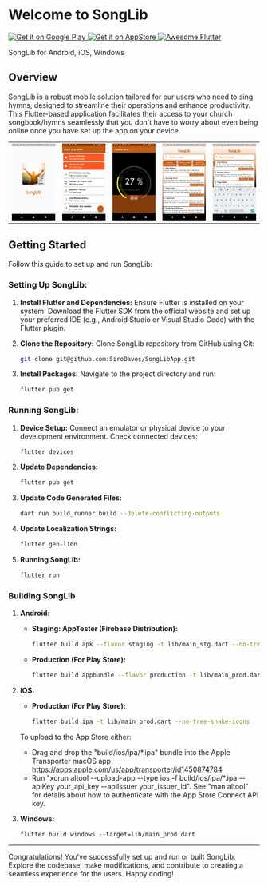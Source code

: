 # Welcome to SongLib

<a href='https://play.google.com/store/apps/details?id=com.songlib'>
  <img alt='Get it on Google Play' src='https://play.google.com/intl/en_us/badges/images/generic/en_badge_web_generic.png' width='200'/>
</a>

<a href="https://apps.apple.com/app/id6446771305">
  <img alt='Get it on AppStore' src='https://linkmaker.itunes.apple.com/en-us/badge-lrg.svg?releaseDate=2019-04-02&kind=iossoftware&bubble=ios_apps' width='200'>
</a>

<a href="https://github.com/Solido/awesome-flutter#components">
   <img alt="Awesome Flutter" src="https://img.shields.io/badge/Awesome-Flutter-blue.svg?longCache=true&style=flat-square" />
</a>

 SongLib for Android, iOS, Windows

## Overview

SongLib is a robust mobile solution tailored for our users who need to sing hymns, designed to streamline their operations and enhance productivity. This Flutter-based application facilitates their access to your church songbook/hymns seamlessly that you don't have to worry about even being online once you have set up the app on your device.
<table>
<tr>
<td><img src="screenshots/Droid/image1.png" width="200px" /></td>
<td><img src="screenshots/Droid/image2.png" width="200px" /></td>
<td><img src="screenshots/Droid/image3.png" width="200px" /></td>
<td><img src="screenshots/Droid/image4.png" width="200px" /></td>
<td><img src="screenshots/Droid/image5.png" width="200px" /></td>
</tr>
</table>


## Getting Started

Follow this guide to set up and run SongLib:

### Setting Up SongLib:

1. **Install Flutter and Dependencies:** Ensure Flutter is installed on your system. Download the Flutter SDK from the official website and set up your preferred IDE (e.g., Android Studio or Visual Studio Code) with the Flutter plugin.

2. **Clone the Repository:** Clone SongLib repository from GitHub using Git:

    ```bash
    git clone git@github.com:SiroDaves/SongLibApp.git
    ```

3. **Install Packages:** Navigate to the project directory and run:

    ```bash
    flutter pub get
    ```

### Running SongLib:

1. **Device Setup:** Connect an emulator or physical device to your development environment. Check connected devices:

    ```bash
    flutter devices
    ```

2. **Update Dependencies:**

    ```bash
    flutter pub get
    ```

3. **Update Code Generated Files:**

    ```bash
    dart run build_runner build --delete-conflicting-outputs
    ```

4. **Update Localization Strings:**

    ```bash
    flutter gen-l10n
    ```
5. **Running SongLib:**
    ```bash
    flutter run
    ```

### Building SongLib

1. **Android:**

    - **Staging: AppTester (Firebase Distribution):**

        ```bash
        flutter build apk --flavor staging -t lib/main_stg.dart --no-tree-shake-icons
        ```

    - **Production (For Play Store):**

        ```bash
        flutter build appbundle --flavor production -t lib/main_prod.dart --no-tree-shake-icons
        ```
    
2. **iOS:**

    - **Production (For Play Store):**

        ```bash
        flutter build ipa -t lib/main_prod.dart --no-tree-shake-icons
        ```
    To upload to the App Store either:
    - Drag and drop the "build/ios/ipa/*.ipa" bundle into the Apple Transporter macOS app https://apps.apple.com/us/app/transporter/id1450874784
    - Run "xcrun altool --upload-app --type ios -f build/ios/ipa/*.ipa --apiKey your_api_key --apiIssuer your_issuer_id".
       See "man altool" for details about how to authenticate with the App Store Connect API key.
        
2. **Windows:**

    ```
    flutter build windows --target=lib/main_prod.dart
    ```

---

Congratulations! You've successfully set up and run or built SongLib. Explore the codebase, make modifications, and contribute to creating a seamless experience for the users. Happy coding!